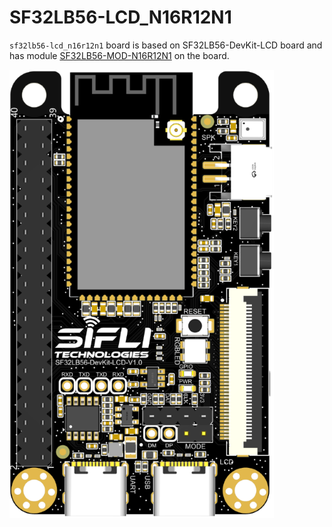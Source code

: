 # SF32LB56-LCD_N16R12N1
`sf32lb56-lcd_n16r12n1` board is based on SF32LB56-DevKit-LCD board and 
has module [SF32LB56-MOD-N16R12N1](https://wiki.sifli.com/silicon/%E6%A8%A1%E7%BB%84%E5%9E%8B%E5%8F%B7%E6%8C%87%E5%8D%97.html#sf32lb56-mod) on the board.

![board front side](assets/SF32LB56x-DevKit-LCD_Front_Look.png)